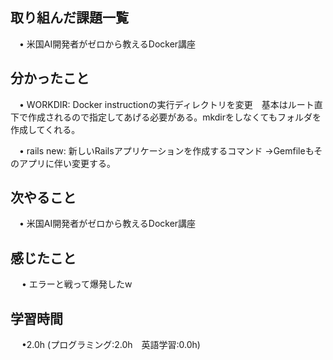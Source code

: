 ## 取り組んだ課題一覧

 　• 米国AI開発者がゼロから教えるDocker講座　

## 分かったこと

 　• WORKDIR: Docker instructionの実行ディレクトリを変更　基本はルート直下で作成されるので指定してあげる必要がある。mkdirをしなくてもフォルダを作成してくれる。

 　• rails new: 新しいRailsアプリケーションを作成するコマンド →Gemfileもそのアプリに伴い変更する。


## 次やること　

 　• 米国AI開発者がゼロから教えるDocker講座　

## 感じたこと

　 • エラーと戦って爆発したw

## 学習時間

　 •2.0h (プログラミング:2.0h　英語学習:0.0h)
